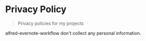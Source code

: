 # Privacy Policy

> Privacy policies for my projects

alfred-evernote-workflow don't collect any personal information.